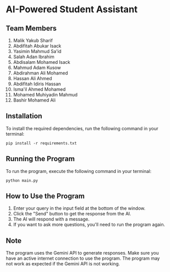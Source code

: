 # AI-Powered Student Assistant

## Team Members
1. Malik Yakub Sharif
2. Abdifitah Abukar Isack
3. Yasimin Mahmud Sa'id
4. Salah Adan Ibrahim
5. Abdisalam Mohamed Isack
6. Mahmud Adam Kusow
7. Abdirahman Ali Mohamed
8. Hassan Ali Ahmed
9. Abdifitah Idiris Hassan
10. Isma'il Ahmed Mohamed
11. Mohamed Muhiyadin Mahmud
12. Bashir Mohamed Ali

## Installation

To install the required dependencies, run the following command in your terminal:
```
pip install -r requirements.txt
```

## Running the Program

To run the program, execute the following command in your terminal:
```
python main.py
```

## How to Use the Program

1. Enter your query in the input field at the bottom of the window.
2. Click the "Send" button to get the response from the AI.
3. The AI will respond with a message.
4. If you want to ask more questions, you'll need to run the program again.

## Note

The program uses the Gemini API to generate responses.
Make sure you have an active internet connection to use the program.
The program may not work as expected if the Gemini API is not working.
